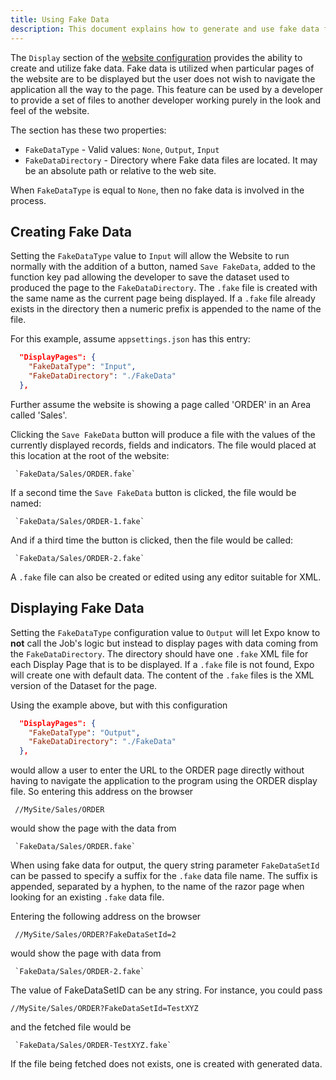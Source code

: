```yaml
---
title: Using Fake Data
description: This document explains how to generate and use fake data for testing and development purposes, ensuring applications can be tested thoroughly in a controlled environment without the need for real user data.
---
```


The `Display` section of the [website configuration](configure-expo-website.html#displaypages) provides the ability to create and utilize fake data.  Fake data is utilized when particular pages of the website are to be displayed but the user does not wish to navigate the application all the way to the page.  This feature can be used by a developer to provide a set of files to another developer working purely in the look and feel of the website.

The section has these two properties:
 - `FakeDataType` - Valid values: `None`, `Output`, `Input`
 - `FakeDataDirectory` - Directory where Fake data files are located. It may be an absolute path or relative to the web site.

When `FakeDataType` is equal to `None`, then no fake data is involved in the process.

## Creating Fake Data
Setting the `FakeDataType` value to `Input` will allow the Website to run normally with the addition of a button, named `Save FakeData`, added to the function key pad allowing the developer to save the dataset used to produced the page to the `FakeDataDirectory`.  The `.fake` file is created with the same name as the current page being displayed. If a `.fake` file already exists in the directory then a numeric prefix is appended to the name of the file.


For this example, assume `appsettings.json` has this entry:
```json
  "DisplayPages": {
    "FakeDataType": "Input",
    "FakeDataDirectory": "./FakeData"
  },
  ```
Further assume the website is showing a page called 'ORDER' in an Area called 'Sales'. 

Clicking the `Save FakeData` button will produce a file with the values of the currently displayed records, fields and indicators. The file would placed at this location at the root of the website:

     `FakeData/Sales/ORDER.fake`

If a second time the `Save FakeData` button is clicked, the file would be named:

     `FakeData/Sales/ORDER-1.fake`

And if a third time the button is clicked, then the file would be called:
     
     `FakeData/Sales/ORDER-2.fake`

A `.fake` file can also be created or edited using any editor suitable for XML.

## Displaying Fake Data
Setting the `FakeDataType` configuration value to `Output` will let Expo know to **not** call the Job's logic but instead to display pages with data coming from the `FakeDataDirectory`.  The directory should have one `.fake` XML file for each Display Page that is to be displayed.  If a `.fake` file is not found, Expo will create one with default data. The content of the `.fake` files is the XML version of the Dataset for the page.

Using the example above, but with this configuration 
```json
  "DisplayPages": {
    "FakeDataType": "Output",
    "FakeDataDirectory": "./FakeData"
  },
  ```
would allow a user to enter the URL to the ORDER page directly without having to navigate the application to the program using the ORDER display file. So entering this address on the browser

     //MySite/Sales/ORDER

would show the page with the data from 

     `FakeData/Sales/ORDER.fake`

When using fake data for output, the query string parameter `FakeDataSetId` can be passed to specify a suffix for the `.fake` data file name. The suffix  is appended, separated by a hyphen, to the name of the razor page when looking for an existing `.fake` data file.

Entering the following address on the browser

     //MySite/Sales/ORDER?FakeDataSetId=2

would show the page with data from 

     `FakeData/Sales/ORDER-2.fake`

The value of FakeDataSetID can be any string.  For instance, you could pass 

    //MySite/Sales/ORDER?FakeDataSetId=TestXYZ

and the fetched file would be

     `FakeData/Sales/ORDER-TestXYZ.fake`

If the file being fetched does not exists, one is created with generated data.
